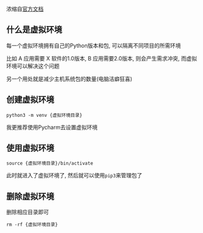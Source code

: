 浓缩自[官方文档](https://docs.python.org/zh-cn/3/tutorial/venv.html)

## 什么是虚拟环境

每一个虚拟环境拥有自己的Python版本和包, 可以隔离不同项目的所需环境

比如 A 应用需要 X 软件的1.0版本, B 应用需要2.0版本, 则会产生需求冲突, 而虚拟环境可以解决这个问题

另一个用处就是减少主机系统包的数量(电脑洁癖狂喜)

## 创建虚拟环境

`python3 -m venv {虚拟环境目录}`

我更推荐使用Pycharm去设置虚拟环境

## 使用虚拟环境

`source {虚拟环境目录}/bin/activate`

此时就进入了虚拟环境了, 然后就可以使用`pip3`来管理包了

## 删除虚拟环境

删除相应目录即可

`rm -rf {虚拟环境目录}`
